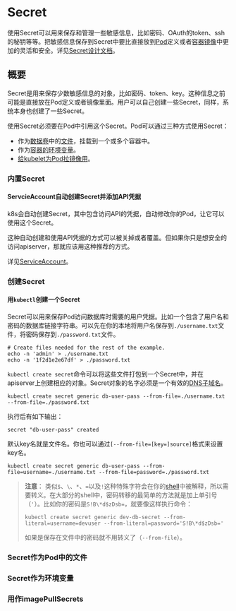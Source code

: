 # Secret

使用Secret可以用来保存和管理一些敏感信息，比如密码、OAuth的token、ssh的秘钥等等。把敏感信息保存到Secret中要比直接放到[Pod](../业务组件/泡德（Pod）/Pod.md)定义或者[容器镜像](https://kubernetes.io/docs/reference/glossary/?all=true#term-image)中更加的灵活和安全。详见[Secret设计文档](https://github.com/kubernetes/community/blob/master/contributors/design-proposals/auth/secrets.md)。

## 概要

Secret是用来保存少数敏感信息的对象，比如密码、token、key。这种信息之前可能是直接放在Pod定义或者镜像里面。用户可以自己创建一些Secret，同样，系统本身也创建了一些Secret。

使用Secret必须要在Pod中引用这个Secret。Pod可以通过三种方式使用Secret：

- 作为[数据卷](../存储/数据卷.md)中的[文件](#Secret作为Pod中的文件)，挂载到一个或多个容器中。
- 作为[容器的环境变量](#Secret作为环境变量)。
- [给kubelet为Pod拉镜像用](#用作imagePullSecrets)。

### 内置Secret

#### ServcieAccount自动创建Secret并添加API凭据

k8s会自动创建Secret，其中包含访问API的凭据，自动修改你的Pod，让它可以使用这个Secret。

这种自动创建和使用API凭据的方式可以被关掉或者覆盖。但如果你只是想安全的访问apiserver，那就应该用这种推荐的方式。

详见[ServiceAccount](https://kubernetes.io/docs/tasks/configure-pod-container/configure-service-account/)。

### 创建Secret

#### 用`kubectl`创建一个Secret

Secret可以用来保存Pod访问数据库时需要的用户凭据。比如一个包含了用户名和密码的数据库链接字符串。可以先在你的本地将用户名保存到`./username.txt`文件，将密码保存到`./password.txt`文件。

```shell script
# Create files needed for the rest of the example.
echo -n 'admin' > ./username.txt
echo -n '1f2d1e2e67df' > ./password.txt
```

`kubectl create secret`命令可以将这些文件打包到一个Secret中，并在apiserver上创建相应的对象。Secret对象的名字必须是一个有效的[DNS子域名](../概要/Kubernetes对象/对象的名字和ID.md#DNS子域名)。

```shell script
kubectl create secret generic db-user-pass --from-file=./username.txt --from-file=./password.txt
```

执行后有如下输出：

```shell script
secret "db-user-pass" created
```

默认key名就是文件名。你也可以通过`[--from-file=[key=]source]`格式来设置key名。

```shell script
kubectl create secret generic db-user-pass --from-file=username=./username.txt --from-file=password=./password.txt
```

>**注意**：
>类似`$`、`\`、`*`、`=`以及`!`这种特殊字符会在你的[shell](https://en.wikipedia.org/wiki/Shell_(computing))中被解释，所以需要转义。在大部分的shell中，密码转移的最简单的方法就是加上单引号（`'`）。比如你的密码是`S!B\*d$zDsb=`，就要像这样执行命令：
>
>```shell script
>kubectl create secret generic dev-db-secret --from-literal=username=devuser --from-literal=password='S!B\*d$zDsb='
>```
>
>如果是保存在文件中的密码就不用转义了（`--from-file`）。

### Secret作为Pod中的文件

### Secret作为环境变量

### 用作imagePullSecrets
